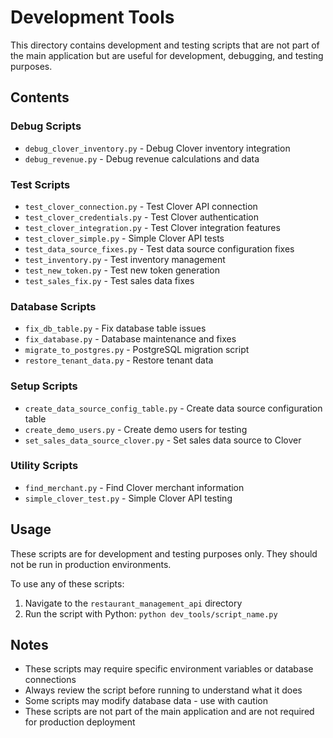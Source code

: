 # Development Tools

This directory contains development and testing scripts that are not part of the main application but are useful for development, debugging, and testing purposes.

## Contents

### Debug Scripts
- `debug_clover_inventory.py` - Debug Clover inventory integration
- `debug_revenue.py` - Debug revenue calculations and data

### Test Scripts
- `test_clover_connection.py` - Test Clover API connection
- `test_clover_credentials.py` - Test Clover authentication
- `test_clover_integration.py` - Test Clover integration features
- `test_clover_simple.py` - Simple Clover API tests
- `test_data_source_fixes.py` - Test data source configuration fixes
- `test_inventory.py` - Test inventory management
- `test_new_token.py` - Test new token generation
- `test_sales_fix.py` - Test sales data fixes

### Database Scripts
- `fix_db_table.py` - Fix database table issues
- `fix_database.py` - Database maintenance and fixes
- `migrate_to_postgres.py` - PostgreSQL migration script
- `restore_tenant_data.py` - Restore tenant data

### Setup Scripts
- `create_data_source_config_table.py` - Create data source configuration table
- `create_demo_users.py` - Create demo users for testing
- `set_sales_data_source_clover.py` - Set sales data source to Clover

### Utility Scripts
- `find_merchant.py` - Find Clover merchant information
- `simple_clover_test.py` - Simple Clover API testing

## Usage

These scripts are for development and testing purposes only. They should not be run in production environments.

To use any of these scripts:

1. Navigate to the `restaurant_management_api` directory
2. Run the script with Python: `python dev_tools/script_name.py`

## Notes

- These scripts may require specific environment variables or database connections
- Always review the script before running to understand what it does
- Some scripts may modify database data - use with caution
- These scripts are not part of the main application and are not required for production deployment 